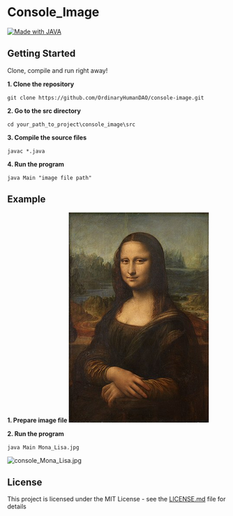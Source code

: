 # Console_Image
[![Made with JAVA](https://img.shields.io/badge/Made_with-JAVA-1abc9c.svg)](https://en.wikipedia.org/wiki/Java_(programming_language))

## Getting Started
Clone, compile and run right away!

**1. Clone the repository**
```
git clone https://github.com/OrdinaryHumanDAO/console-image.git
```
**2. Go to the src directory**
```
cd your_path_to_project\console_image\src
```
**3. Compile the source files**
```
javac *.java
```
**4. Run the program**
```
java Main "image file path"
```

## Example
**1. Prepare image file**
![Mona_Lisa.jpg](https://github.com/OrdinaryHumanDAO/console-image/blob/main/Mona_Lisa.jpg)

**2. Run the program**
```
java Main Mona_Lisa.jpg
```
![console_Mona_Lisa.jpg](https://github.com/OrdinaryHumanDAO/console-image/blob/main/console_Mona_Lisa.jpg)


## License
This project is licensed under the MIT License - see the [LICENSE.md](https://github.com/OrdinaryHumanDAO/console-image/blob/master/LICENSE.md) file for details